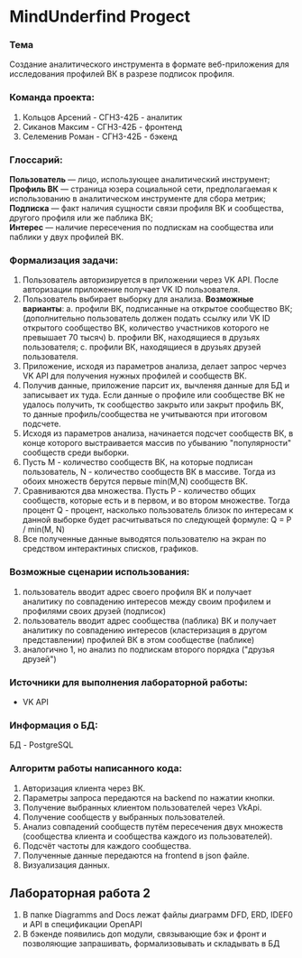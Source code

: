 <h1>MindUnderfind Progect</h1>

<h3>Тема</h3>

Создание аналитического инструмента в формате веб-приложения для исследования профилей ВК в разрезе подписок профиля.

<h3>Команда проекта:</h3>

1) Кольцов Арсений - СГН3-42Б - аналитик<br>
2) Сиканов Максим - СГН3-42Б - фронтенд<br>
3) Селеменив Роман - СГН3-42Б - бэкенд<br>

<h3>Глоссарий:</h3>

**Пользователь** — лицо, использующее аналитический инструмент;<br>
**Профиль ВК** — страница юзера социальной сети, предполагаемая к использованию в аналитическом инструменте для сбора метрик;<br>
**Подписка** — факт наличия сущности связи профиля ВК и сообщества, другого профиля или же паблика ВК;<br>
**Интерес** — наличие пересечения по подпискам на сообщества или паблики у двух профилей ВК.

<h3>Формализация задачи:</h3>

1. Пользователь авторизируется в приложении через VK API. После авторизации приложение получает VK ID пользователя.
2. Пользователь выбирает выборку для анализа. **Возможные варианты**:
    a. профили ВК, подписанные на открытое сообщество ВК; (дополнительно пользователь должен подать ссылку или VK ID открытого сообщество ВК, количество участников которого не превышает 70 тысяч)
    b. профили ВК, находящиеся в друзьях пользователя;
    c. профили ВК, находящиеся в друзьях друзей пользователя.
3. Приложение, исходя из параметров анализа, делает запрос черчез VK API для получения нужных профилей и сообществ ВК.
4. Получив данные, приложение парсит их, вычленяя данные для БД и записывает их туда. Если данные о профиле или сообществе ВК не удалось получить, тк сообщество закрыто или закрыт профиль ВК, то данные профиль/сообщества не учитываются при итоговом подсчете.
5. Исходя из параметров анализа, начинается подсчет сообществ ВК, в конце которого выстраивается массив по убыванию "популярности" сообществ среди выборки.
6. Пусть M - количество сообществ ВК, на которые подписан пользователь, N - количество сообществ ВК в массиве. Тогда из обоих множеств берутся первые min(M,N) сообществ ВК.
7. Сравниваются два множества. Пусть P - количество общих сообществ, которые есть и в первом, и во втором множестве. Тогда процент Q - процент, насколько пользователь близок по интересам к данной выборке будет расчитываться по следующей формуле:
    Q = P / min(M, N)
8. Все полученные данные выводятся пользователю на экран по средством интерактиных списков, графиков.

<h3>Возможные сценарии использования:</h3>

1. пользователь вводит адрес своего профиля ВК и получает аналитику по совпадению интересов между своим профилем и профилями своих друзей (подписок)
2. пользователь вводит адрес сообщества (паблика) ВК и получает аналитику по совпадению интересов (кластеризация в другом представлении) профилей ВК в этом сообществе (паблике)<br>
3. аналогично 1, но анализ по подпискам второго порядка ("друзья друзей")<br>

<h3>Источники для выполнения лабораторной работы:</h3>

- VK API

<h3>Информация о БД:</h3>

БД - PostgreSQL

<h3>Алгоритм работы написанного кода:</h3>

1. Авторизация клиента через ВК.<br>
2. Параметры запроса передаются на backend по нажатии кнопки.<br>
3. Получение выбранных клиентом пользователей через VkApi.<br>
4. Получение сообществ у выбранных пользователей.<br>
5. Анализ совпадений сообществ путём пересечения двух множеств (сообщества клиента и сообщества каждого из пользователей).<br>
6. Подсчёт частоты для каждого сообщества.<br>
7. Полученные данные передаются на frontend в json файле.<br>
8. Визуализация данных.<br>

<h2>Лабораторная работа 2</h2>

1. В папке Diagramms and Docs лежат файлы диаграмм DFD, ERD, IDEF0 и API в спецификации OpenAPI
2. В бэкенде появились доп модули, связывающие бэк и фронт и позволяющие запрашивать, формализовывать и складывать в БД
